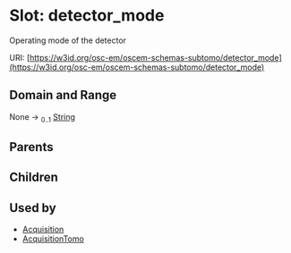 
# Slot: detector_mode

Operating mode of the detector

URI: [https://w3id.org/osc-em/oscem-schemas-subtomo/detector_mode](https://w3id.org/osc-em/oscem-schemas-subtomo/detector_mode)


## Domain and Range

None &#8594;  <sub>0..1</sub> [String](types/String.md)

## Parents


## Children


## Used by

 * [Acquisition](Acquisition.md)
 * [AcquisitionTomo](AcquisitionTomo.md)
